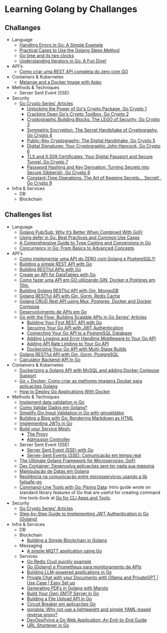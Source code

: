 # Learning Golang by Challanges

## Challanges

- Language
  - [Handling Errors in Go: A Simple Example](./challenges/language/handlingErrors/README.md)
  - [Practical Cases to Use the Golang Sleep Method](./challenges/language/sleepMethod/README.md)
  - [Go time and its two clocks](./challenges/language/timeLapse/README.md)
  - [Understanding Iterators in Go: A Fun Dive!](./challenges/language/iteratorInGo/README.md)
- API's
  - [Como criar uma REST API completa do zero com GO](./comoCriarRestApi/README.md)
- Containers & Kubernetes
  - [Melange and a Docker Image with Apko](./challenges/containersKubernetes/melangeDockerImageWithApko/README.md)
- Methods & Techniques
  - Server Sent Event (SSE)
- Security
  - [Go Crypto Series' Articles](https://dev.to/rezmoss/series/29138)
    - [Unlocking the Power of Go's Crypto Package, Go Crypto 1](./challenges/security/goCryptoSeries/goCrypto1/README.md)
    - [Cracking Open Go's Crypto Toolbox, Go Crypto 2](./challenges/security/goCryptoSeries/goCrypto2/README.md)
    - [Cryptographic Building Blocks: The LEGO of Security, Go Crypto 3](./challenges/security/goCryptoSeries/goCrypto3/README.md)
    - [Symmetric Encryption: The Secret Handshake of Cryptography, Go Crypto 4](./challenges/security/goCryptoSeries/goCrypto4/README.md)
    - [Public-Key Cryptography: The Digital Handshake, Go Crypto 5](./challenges/security/goCryptoSeries/goCrypto5/README.md)
    - [Digital Signatures: Your Cryptographic John Hancock, Go Crypto 6](./challenges/security/goCryptoSeries/goCrypto6/README.md)
    - [TLS and X.509 Certificates: Your Digital Passport and Secure Tunnel, Go Crypto 7](./challenges/security/goCryptoSeries/goCrypto7/README.md)
    - [Password Hashing and Key Derivation: Turning Secrets into Secure Gibberish, Go Crypto 8](./challenges/security/goCryptoSeries/goCrypto8/README.md)
    - [Constant-Time Operations: The Art of Keeping Secrets... Secret! , Go Crypto 9](./challenges/security/goCryptoSeries/goCrypto9/README.md)
- Infra & Services
  - DB
  - Blockchain

## Challenges list

- Language
  - [Golang Pub/Sub: Why It’s Better When Combined With GoFr](https://thenewstack.io/golang-pub-sub-why-its-better-when-combined-with-gofr/)
  - [Using defer in Go: Best Practices and Common Use Cases](https://dev.to/zakariachahboun/common-use-cases-for-defer-in-go-1071)
  - [A Comprehensive Guide to Type Casting and Conversions in Go](https://dev.to/zakariachahboun/a-comprehensive-guide-to-type-casting-and-conversions-in-go-26di)
  - [Concurrency in Go: From Basics to Advanced Concepts](https://dev.to/chanchals7/concurrency-in-go-from-basics-to-advanced-concepts-1b9n)
- API's
  - [Como implementar uma API do ZERO com Golang e PostgreSQL!!!](https://www.youtube.com/watch?v=MD7b-iQMC24)
  - [Building a simple REST API with Go](https://dev.to/vizalo/building-a-simple-rest-api-with-go-1kj2)
  - [Building RESTful APIs with Go](https://dev.to/neelp03/building-restful-apis-with-go-3ob6)
  - [Create an API for DataTables with Go](https://dev.to/stackpuz/create-an-api-for-datatables-with-go-23ng)
  - [Como fazer uma API em GO utilizando GIN, Docker e Postgres em 10m.](https://medium.com/@mariarobertap/como-fazer-uma-api-em-go-utilizando-gin-docker-e-postgres-e56a22d97e20)
  - [Building Golang RESTful API with Gin, MongoDB](https://dev.to/truongpx396/building-golang-restful-api-with-gin-mongodb-n01)
  - [Golang RESTful API with Gin, Gorm, Redis Cache](https://dev.to/truongpx396/golang-restful-api-with-gin-gorm-redis-cache-2gia)
  - [Golang CRUD Rest API using Mux, Postgres, Docker and Docker Compose](https://dev.to/francescoxx/build-a-crud-rest-api-in-go-using-mux-postgres-docker-and-docker-compose-2a75)
  - [Desenvolvimento de APIs em Go](https://johnfercher.medium.com/desenvolvimento-de-apis-em-go-64f945b11d2b)
  - [Go with the Flow: Building Scalable APIs in Go Series' Articles](https://dev.to/neelp03/series/29062)
    - [Building Your First REST API with Go](https://dev.to/neelp03/building-your-first-rest-api-with-go-3dj6)
    - [Securing Your Go API with JWT Authentication](https://dev.to/neelp03/securing-your-go-api-with-jwt-authentication-4amj)
    - [Connecting Your Go API to a PostgreSQL Database](https://dev.to/neelp03/connecting-your-go-api-to-a-postgresql-database-39)
    - [Adding Logging and Error Handling Middleware to Your Go API](https://dev.to/neelp03/adding-logging-and-error-handling-middleware-to-your-go-api-2f33)
    - [Adding API Rate Limiting to Your Go API](https://dev.to/neelp03/adding-api-rate-limiting-to-your-go-api-3fo8)
    - [Dockerizing Your Go API with Multi-Stage Builds](https://dev.to/neelp03/dockerizing-your-go-api-with-multi-stage-builds-3h9c)
  - [Golang RESTful API with Gin, Gorm, PostgreSQL](https://dev.to/truongpx396/golang-restful-api-with-gin-gorm-postgresql-2hc)
  - [Calculator Backend-API In Go](https://dev.to/jordan_t/calculator-backend-api-in-go-2173)
- Containers & Kubernetes
  - [Dockerizing a Golang API with MySQL and adding Docker Compose Support](https://dev.to/pradumnasaraf/dockerizing-a-golang-api-with-mysql-and-adding-docker-compose-support-9b1)
  - [Go + Docker: Como criar as melhores imagens Docker para aplicações Golang](https://dev.to/rflpazini/go-docker-como-criar-as-melhores-imagens-docker-para-aplicacoes-golang-ikj)
  - [How to Deploy Go Applications With Docker](https://dev.to/goodylili/how-to-deploy-go-applications-with-docker-50n3)
- Methods & Techniques
  - [Implement data validation in Go](https://dev.to/stackpuz/implement-data-validation-in-go-44ii)
  - [Como Validar Dados em Golang?](https://dev.to/ortizdavid/como-validar-dados-em-golang-3b0f)
  - [Simplify Gin Input Validation in Go with ginvalidator](https://dev.to/gbubemi_attah_8220489db16/simplify-input-validation-in-go-with-ginvalidator-5aoc)
  - [Building a Blog with Go: Rendering Markdown as HTML](https://www.youtube.com/watch?v=PWUEXNSrLx4)
  - [Implementing JWTs in Go](https://dev.to/kalashin1/implementing-jwts-in-go-3128)
  - [Build your Service Mesh:](https://dev.to/ramonberrutti/series/27820)
    - [The Proxy](https://dev.to/ramonberrutti/build-your-service-mesh-part-1-10ed)
    - [Admission Controller](https://dev.to/ramonberrutti/build-your-service-mesh-part-2-9c4)
  - Server Sent Event (SSE)
    - [Server Sent Event (SSE) with Go](https://medium.com/@rian.eka.cahya/server-sent-event-sse-with-go-10592d9c2aa1)
    - [Server-Sent Events (SSE): Comunicação em tempo real](https://www.youtube.com/watch?v=5TN9cyGev1M)
  - [The Ultimate Golang Framework for Microservices: GoFr](https://dev.to/umang01hash/the-ultimate-golang-framework-for-microservices-gofr-56bj)
  - [Dev Container: Desenvolva aplicações sem ter nada sua máquina](https://www.youtube.com/watch?v=kPA9PR7GCrY)
  - [Manipulação de Datas em Golang](https://dev.to/ortizdavid/manipulacao-de-datas-em-golang-3j5i)
  - [Resiliência na comunicação entre microsserviços usando a lib failsafe-go](https://eltonminetto.dev/post/2024-08-24-resilience-in-communication-between-microservices-using-the-failsafe-go-lib/)
  - [Command-Line Tools with Go: Piping Data](https://dev.to/googlecloud/command-line-tools-with-go-piping-data-2jco): Intro guide wrote on standard library features of Go that are useful for creating command line tools (look at [Go for CLI Apps and Tools](https://codesnip.sh/go/command-line-programs/commands).
- Security
  - [Go Crypto Series' Articles](https://dev.to/rezmoss/series/29138)
  - [Step-by-Step Guide to Implementing JWT Authentication in Go (Golang)](https://dev.to/1shubham7/step-by-step-guide-to-implementing-jwt-authentication-in-go-golang-2e24)
- Infra & Services
  - DB
  - Blockchain
    - [Building a Simple Blockchain in Golang](https://dev.to/thesaltree/building-a-simple-blockchain-in-golang-4351)
  - Messaging
    - [A simple MQTT application using Go](https://dev.to/johnscode/a-simple-mqtt-application-using-go-1ca5)
  - Services
    - [Go Redis Crud quickly example](https://dev.to/luigiescalante/go-redis-crud-quickly-example-2agj)
    - [Go (Golang) e Prometheus para monitoramento de APIs](https://www.youtube.com/watch?v=JoUkORTdPIM)
    - [Building LLM-powered applications in Go](https://go.dev/blog/llmpowered)
    - [Private Chat with your Documents with Ollama and PrivateGPT | Use Case | Easy Set up](https://www.youtube.com/watch?v=lhQ8ixnYO2Y)
    - [Generating PDFs in Golang with Maroto](https://dev.to/logrocket/go-long-by-generating-pdfs-in-golang-with-maroto-1g25)
    - [Build Your Own SMTP Server in Go](https://dev.to/alexbczpro/build-your-own-smtp-server-in-go-5b90)
    - [Building a File Upload API in Go](https://dev.to/stackpuz/building-a-file-upload-api-in-go-258i)
    - [Circuit Breaker em aplicações Go](https://dev.to/mfbmina/circuit-breaker-em-aplicacoes-go-445p)
    - [gondola: Why not use a lightweight and simple YAML-based reverse proxy?](https://dev.to/bmf_san/gondola-why-not-use-a-lightweight-and-simple-yaml-based-reverse-proxy-3454)
    - [DevOpsifying a Go Web Application: An End-to-End Guide](https://dev.to/iamamash/devopsifying-a-go-web-application-an-end-to-end-guide-17bm)
    - [URL Shortener in Go](https://dev.to/jordan_t/url-shortener-in-go-3d8l)
